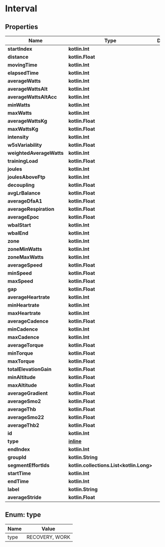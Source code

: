 
# Interval

## Properties
Name | Type | Description | Notes
------------ | ------------- | ------------- | -------------
**startIndex** | **kotlin.Int** |  |  [optional]
**distance** | **kotlin.Float** |  |  [optional]
**movingTime** | **kotlin.Int** |  |  [optional]
**elapsedTime** | **kotlin.Int** |  |  [optional]
**averageWatts** | **kotlin.Int** |  |  [optional]
**averageWattsAlt** | **kotlin.Int** |  |  [optional]
**averageWattsAltAcc** | **kotlin.Int** |  |  [optional]
**minWatts** | **kotlin.Int** |  |  [optional]
**maxWatts** | **kotlin.Int** |  |  [optional]
**averageWattsKg** | **kotlin.Float** |  |  [optional]
**maxWattsKg** | **kotlin.Float** |  |  [optional]
**intensity** | **kotlin.Int** |  |  [optional]
**w5sVariability** | **kotlin.Float** |  |  [optional]
**weightedAverageWatts** | **kotlin.Int** |  |  [optional]
**trainingLoad** | **kotlin.Float** |  |  [optional]
**joules** | **kotlin.Int** |  |  [optional]
**joulesAboveFtp** | **kotlin.Int** |  |  [optional]
**decoupling** | **kotlin.Float** |  |  [optional]
**avgLrBalance** | **kotlin.Float** |  |  [optional]
**averageDfaA1** | **kotlin.Float** |  |  [optional]
**averageRespiration** | **kotlin.Float** |  |  [optional]
**averageEpoc** | **kotlin.Float** |  |  [optional]
**wbalStart** | **kotlin.Int** |  |  [optional]
**wbalEnd** | **kotlin.Int** |  |  [optional]
**zone** | **kotlin.Int** |  |  [optional]
**zoneMinWatts** | **kotlin.Int** |  |  [optional]
**zoneMaxWatts** | **kotlin.Int** |  |  [optional]
**averageSpeed** | **kotlin.Float** |  |  [optional]
**minSpeed** | **kotlin.Float** |  |  [optional]
**maxSpeed** | **kotlin.Float** |  |  [optional]
**gap** | **kotlin.Float** |  |  [optional]
**averageHeartrate** | **kotlin.Int** |  |  [optional]
**minHeartrate** | **kotlin.Int** |  |  [optional]
**maxHeartrate** | **kotlin.Int** |  |  [optional]
**averageCadence** | **kotlin.Float** |  |  [optional]
**minCadence** | **kotlin.Int** |  |  [optional]
**maxCadence** | **kotlin.Int** |  |  [optional]
**averageTorque** | **kotlin.Float** |  |  [optional]
**minTorque** | **kotlin.Float** |  |  [optional]
**maxTorque** | **kotlin.Float** |  |  [optional]
**totalElevationGain** | **kotlin.Float** |  |  [optional]
**minAltitude** | **kotlin.Float** |  |  [optional]
**maxAltitude** | **kotlin.Float** |  |  [optional]
**averageGradient** | **kotlin.Float** |  |  [optional]
**averageSmo2** | **kotlin.Float** |  |  [optional]
**averageThb** | **kotlin.Float** |  |  [optional]
**averageSmo22** | **kotlin.Float** |  |  [optional]
**averageThb2** | **kotlin.Float** |  |  [optional]
**id** | **kotlin.Int** |  |  [optional]
**type** | [**inline**](#Type) |  |  [optional]
**endIndex** | **kotlin.Int** |  |  [optional]
**groupId** | **kotlin.String** |  |  [optional]
**segmentEffortIds** | **kotlin.collections.List&lt;kotlin.Long&gt;** |  |  [optional]
**startTime** | **kotlin.Int** |  |  [optional]
**endTime** | **kotlin.Int** |  |  [optional]
**label** | **kotlin.String** |  |  [optional]
**averageStride** | **kotlin.Float** |  |  [optional]


<a id="Type"></a>
## Enum: type
Name | Value
---- | -----
type | RECOVERY, WORK



